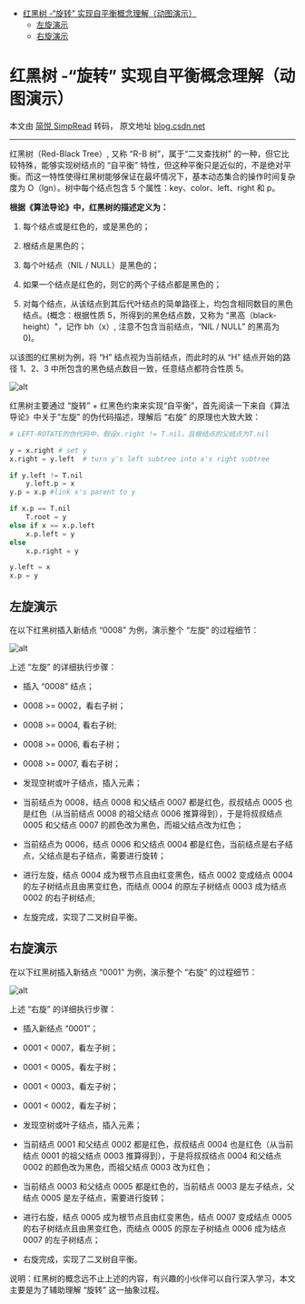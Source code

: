 - [红黑树 -“旋转” 实现自平衡概念理解（动图演示）](#红黑树--旋转-实现自平衡概念理解动图演示)
  - [左旋演示](#左旋演示)
  - [右旋演示](#右旋演示)

# 红黑树 -“旋转” 实现自平衡概念理解（动图演示）

本文由 [简悦 SimpRead](http://ksria.com/simpread/) 转码， 原文地址 [blog.csdn.net](https://blog.csdn.net/Jop_qq/article/details/104527085)

---

红黑树（Red-Black Tree）, 又称 “R-B 树”，属于“二叉查找树” 的一种，但它比较特殊，能够实现树结点的 “自平衡” 特性，但这种平衡只是近似的，不是绝对平衡。而这一特性使得红黑树能够保证在最坏情况下，基本动态集合的操作时间复杂度为 O（lgn）。树中每个结点包含 5 个属性：key、color、left、right 和 p。

**根据《算法导论》中，红黑树的描述定义为：**

1. 每个结点或是红色的，或是黑色的；

2. 根结点是黑色的；

3. 每个叶结点（NIL / NULL）是黑色的；

4. 如果一个结点是红色的，则它的两个子结点都是黑色的；

5. 对每个结点，从该结点到其后代叶结点的简单路径上，均包含相同数目的黑色结点。(概念：根据性质 5，所得到的黑色结点数，又称为 “黑高（black-height）"，记作 bh（x）, 注意不包含当前结点，“NIL / NULL” 的黑高为 0)。

以该图的红黑树为例，将 “H” 结点视为当前结点，而此时的从 “H” 结点开始的路径 1、2、3 中所包含的黑色结点数目一致，任意结点都符合性质 5。

![alt](https://img-blog.csdnimg.cn/20200226225054297.png?x-oss-process=image/watermark,type_ZmFuZ3poZW5naGVpdGk,shadow_10,text_aHR0cHM6Ly9ibG9nLmNzZG4ubmV0L0pvcF9xcQ==,size_16,color_FFFFFF,t_70)

红黑树主要通过 “旋转” + 红黑色约束来实现“自平衡”，首先阅读一下来自《算法导论》中关于“左旋” 的伪代码描述，理解后 “右旋” 的原理也大致大致：

```py
# LEFT-ROTATE的伪代码中，假设x.right != T.nil，且根结点的父结点为T.nil

y = x.right # set y
x.right = y.left  # turn y's left subtree into x's right subtree

if y.left != T.nil
    y.left.p = x
y.p = x.p #link x's parent to y

if x.p == T.nil
    T.root = y
else if x == x.p.left
    x.p.left = y
else
    x.p.right = y

y.left = x
x.p = y
```

## 左旋演示

在以下红黑树插入新结点 “0008” 为例，演示整个 “左旋” 的过程细节：

![alt](https://img-blog.csdnimg.cn/20200226225121683.gif)

上述 “左旋” 的详细执行步骤：

- 插入 “0008” 结点；

- 0008 >= 0002，看右子树；

- 0008 >= 0004, 看右子树;

- 0008 >= 0006, 看右子树；

- 0008 >= 0007, 看右子树；

- 发现空树或叶子结点，插入元素；

- 当前结点为 0008，结点 0008 和父结点 0007 都是红色，叔叔结点 0005 也是红色（从当前结点 0008 的祖父结点 0006 推算得到），于是将叔叔结点 0005 和父结点 0007 的颜色改为黑色，而祖父结点改为红色；

- 当前结点为 0006，结点 0006 和父结点 0004 都是红色，当前结点是右子结点，父结点是右子结点，需要进行旋转；

- 进行左旋，结点 0004 成为根节点且由红变黑色，结点 0002 变成结点 0004 的左子树结点且由黑变红色，而结点 0004 的原左子树结点 0003 成为结点 0002 的右子树结点;

- 左旋完成，实现了二叉树自平衡。

## 右旋演示

在以下红黑树插入新结点 “0001” 为例，演示整个 “右旋” 的过程细节：

![alt](https://img-blog.csdnimg.cn/20200227155701280.gif)

上述 “右旋” 的详细执行步骤：

- 插入新结点 “0001”；

- 0001 < 0007，看左子树；

- 0001 < 0005，看左子树；

- 0001 < 0003，看左子树；

- 0001 < 0002，看左子树；

- 发现空树或叶子结点，插入元素；

- 当前结点 0001 和父结点 0002 都是红色，叔叔结点 0004 也是红色（从当前结点 0001 的祖父结点 0003 推算得到），于是将叔叔结点 0004 和父结点 0002 的颜色改为黑色，而祖父结点 0003 改为红色；

- 当前结点 0003 和父结点 0005 都是红色的，当前结点 0003 是左子结点，父结点 0005 是左子结点，需要进行旋转；

- 进行右旋，结点 0005 成为根节点且由红变黑色，结点 0007 变成结点 0005 的右子树结点且由黑变红色，而结点 0005 的原左子树结点 0006 成为结点 0007 的左子树结点；

- 右旋完成，实现了二叉树自平衡。

说明：红黑树的概念远不止上述的内容，有兴趣的小伙伴可以自行深入学习，本文主要是为了辅助理解 “旋转” 这一抽象过程。
